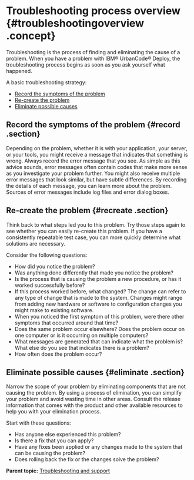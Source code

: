# Troubleshooting process overview {#troubleshootingoverview .concept}

Troubleshooting is the process of finding and eliminating the cause of a problem. When you have a problem with IBM® UrbanCode® Deploy, the troubleshooting process begins as soon as you ask yourself what happened.

A basic troubleshooting strategy:

-   [Record the symptoms of the problem](#record)
-   [Re-create the problem](#recreate)
-   [Eliminate possible causes](#eliminate)

## Record the symptoms of the problem {#record .section}

Depending on the problem, whether it is with your application, your server, or your tools, you might receive a message that indicates that something is wrong. Always record the error message that you see. As simple as this advice sounds, error messages often contain codes that make more sense as you investigate your problem further. You might also receive multiple error messages that look similar, but have subtle differences. By recording the details of each message, you can learn more about the problem. Sources of error messages include log files and error dialog boxes.

## Re-create the problem {#recreate .section}

Think back to what steps led you to this problem. Try those steps again to see whether you can easily re-create this problem. If you have a consistently repeatable test case, you can more quickly determine what solutions are necessary.

Consider the following questions:

-   How did you notice the problem?
-   Was anything done differently that made you notice the problem?
-   Is the process that is causing the problem a new procedure, or has it worked successfully before?
-   If this process worked before, what changed? The change can refer to any type of change that is made to the system. Changes might range from adding new hardware or software to configuration changes you might make to existing software.
-   When you noticed the first symptom of this problem, were there other symptoms that occurred around that time?
-   Does the same problem occur elsewhere? Does the problem occur on one computer or is it occurring on multiple computers?
-   What messages are generated that can indicate what the problem is? What else do you see that indicates there is a problem?
-   How often does the problem occur?

## Eliminate possible causes {#eliminate .section}

Narrow the scope of your problem by eliminating components that are not causing the problem. By using a process of elimination, you can simplify your problem and avoid wasting time in other areas. Consult the release information that comes with the product and other available resources to help you with your elimination process.

Start with these questions:

-   Has anyone else experienced this problem?
-   Is there a fix that you can apply?
-   Have any fixes been applied or any changes made to the system that can be causing the problem?
-   Does rolling back the fix or the changes solve the problem?

**Parent topic:** [Troubleshooting and support](../topics/c_node_troubleshooting.md)


